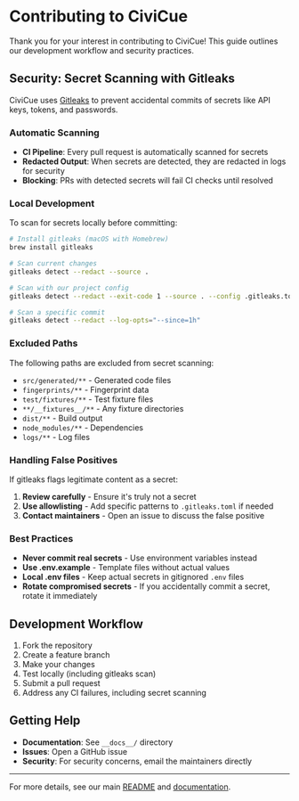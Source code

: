 # Contributing to CiviCue

Thank you for your interest in contributing to CiviCue! This guide outlines our development workflow and security practices.

## Security: Secret Scanning with Gitleaks

CiviCue uses [Gitleaks](https://github.com/gitleaks/gitleaks) to prevent accidental commits of secrets like API keys, tokens, and passwords.

### Automatic Scanning

- **CI Pipeline**: Every pull request is automatically scanned for secrets
- **Redacted Output**: When secrets are detected, they are redacted in logs for security
- **Blocking**: PRs with detected secrets will fail CI checks until resolved

### Local Development

To scan for secrets locally before committing:

```bash
# Install gitleaks (macOS with Homebrew)
brew install gitleaks

# Scan current changes
gitleaks detect --redact --source .

# Scan with our project config
gitleaks detect --redact --exit-code 1 --source . --config .gitleaks.toml

# Scan a specific commit
gitleaks detect --redact --log-opts="--since=1h"
```

### Excluded Paths

The following paths are excluded from secret scanning:
- `src/generated/**` - Generated code files
- `fingerprints/**` - Fingerprint data
- `test/fixtures/**` - Test fixture files
- `**/__fixtures__/**` - Any fixture directories
- `dist/**` - Build output
- `node_modules/**` - Dependencies
- `logs/**` - Log files

### Handling False Positives

If gitleaks flags legitimate content as a secret:

1. **Review carefully** - Ensure it's truly not a secret
2. **Use allowlisting** - Add specific patterns to `.gitleaks.toml` if needed
3. **Contact maintainers** - Open an issue to discuss the false positive

### Best Practices

- **Never commit real secrets** - Use environment variables instead
- **Use .env.example** - Template files without actual values
- **Local .env files** - Keep actual secrets in gitignored `.env` files
- **Rotate compromised secrets** - If you accidentally commit a secret, rotate it immediately

## Development Workflow

1. Fork the repository
2. Create a feature branch
3. Make your changes
4. Test locally (including gitleaks scan)
5. Submit a pull request
6. Address any CI failures, including secret scanning

## Getting Help

- **Documentation**: See `__docs__/` directory
- **Issues**: Open a GitHub issue
- **Security**: For security concerns, email the maintainers directly

---

For more details, see our main [README](README.md) and [documentation](__docs__/README.md).